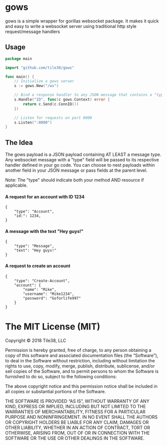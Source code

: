 # gows

gows is a simple wrapper for gorillas websocket package. It makes it quick and easy to write a websocket server using traditional http style request/message handlers

## Usage

```go
package main

import "github.com/tile38/gows"

func main() {
    // Initialize a gows server
	s := gows.New("/ws")

	// Bind a response handler to any JSON message that contains a "type" of "ID"
	s.Handle("ID", func(c gows.Context) error {
		return c.Send(c.ConnID())
	})

	// Listen for requests on port 8000
	s.Listen(":8000")
}
```

## The Idea

The gows payload is a JSON payload containing AT LEAST a message type. Any websocket message with a "type" field will be passed to its respective handler defined in your go code. You can choose to nest payloads within another field in your JSON message or pass fields at the parent level.

Note: The "type" should indicate both your method AND resource if applicable.

#### A request for an account with ID 1234
```
{
    "type": "Account",
    "id:": 1234,
}
```

#### A message with the text "Hey guys!"
```
{
    "type": "Message",
    "text": "Hey guys!"
}
```

#### A request to create an account
```
{
    "type": "Create-Account",
    "account": {
        "name": "Mike",
        "username": "Mike1234",
        "password": "Goforlife997"
    }
}
```

The MIT License (MIT)
=====================

Copyright © 2018 Tile38, LLC

Permission is hereby granted, free of charge, to any person
obtaining a copy of this software and associated documentation
files (the “Software”), to deal in the Software without
restriction, including without limitation the rights to use,
copy, modify, merge, publish, distribute, sublicense, and/or sell
copies of the Software, and to permit persons to whom the
Software is furnished to do so, subject to the following
conditions:

The above copyright notice and this permission notice shall be
included in all copies or substantial portions of the Software.

THE SOFTWARE IS PROVIDED “AS IS”, WITHOUT WARRANTY OF ANY KIND,
EXPRESS OR IMPLIED, INCLUDING BUT NOT LIMITED TO THE WARRANTIES
OF MERCHANTABILITY, FITNESS FOR A PARTICULAR PURPOSE AND
NONINFRINGEMENT. IN NO EVENT SHALL THE AUTHORS OR COPYRIGHT
HOLDERS BE LIABLE FOR ANY CLAIM, DAMAGES OR OTHER LIABILITY,
WHETHER IN AN ACTION OF CONTRACT, TORT OR OTHERWISE, ARISING
FROM, OUT OF OR IN CONNECTION WITH THE SOFTWARE OR THE USE OR
OTHER DEALINGS IN THE SOFTWARE.
